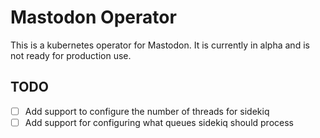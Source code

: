 # Mastodon Operator

This is a kubernetes operator for Mastodon. It is currently in alpha and is not ready for production use.

## TODO

- [ ] Add support to configure the number of threads for sidekiq
- [ ] Add support for configuring what queues sidekiq should process